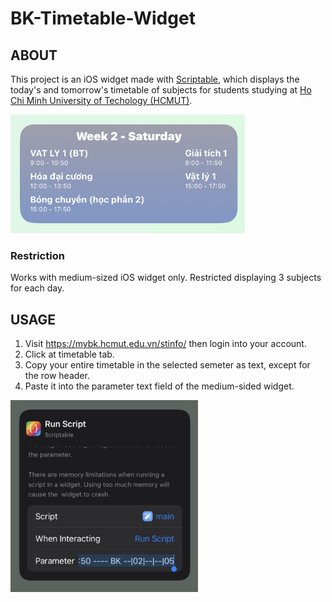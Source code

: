 # BK-Timetable-Widget

## ABOUT
This project is an iOS widget made with [Scriptable](https://scriptable.app), which displays the today's and tomorrow's timetable of subjects for students studying at [Ho Chi Minh University of Techology (HCMUT)](https://hcmut.edu.vn).

<img src="images/preview.jpg" width="375">

### Restriction
Works with medium-sized iOS widget only.
Restricted displaying 3 subjects for each day.

## USAGE
1. Visit https://mybk.hcmut.edu.vn/stinfo/ then login into your account.
2. Click at timetable tab.
3. Copy your entire timetable in the selected semeter as text, except for the row header.
4. Paste it into the parameter text field of the medium-sided widget.

<img src="images/usage.jpg" width="300">
